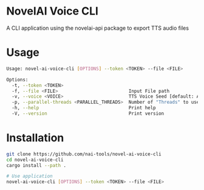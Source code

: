 # NovelAI Voice CLI
A CLI application using the novelai-api package to export TTS audio files

# Usage
```bash
Usage: novel-ai-voice-cli [OPTIONS] --token <TOKEN> --file <FILE>

Options:
  -t, --token <TOKEN>                        
  -f, --file <FILE>                          Input File path
  -v, --voice <VOICE>                        TTS Voice Seed [default: Aini]
  -p, --parallel-threads <PARALLEL_THREADS>  Number of "Threads" to use for downloading [default: 10]
  -h, --help                                 Print help
  -V, --version                              Print version
```

# Installation
```bash
git clone https://github.com/nai-tools/novel-ai-voice-cli
cd novel-ai-voice-cli
cargo install --path .

# Use application
novel-ai-voice-cli [OPTIONS] --token <TOKEN> --file <FILE>
```